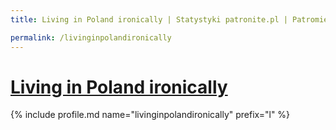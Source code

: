 ```yaml
---
title: Living in Poland ironically | Statystyki patronite.pl | Patromierz

permalink: /livinginpolandironically
---
```


# [Living in Poland ironically](https://patronite.pl/livinginpolandironically)

{% include profile.md name="livinginpolandironically" prefix="l" %}

